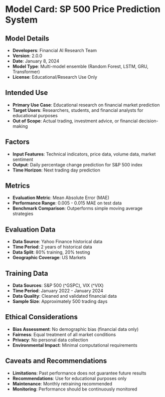 # Model Card: SP 500 Price Prediction System

## Model Details
- **Developers**: Financial AI Research Team
- **Version**: 2.0.0
- **Date**: January 8, 2024
- **Model Type**: Multi-model ensemble (Random Forest, LSTM, GRU, Transformer)
- **License**: Educational/Research Use Only

## Intended Use
- **Primary Use Case**: Educational research on financial market prediction
- **Target Users**: Researchers, students, and financial analysts for educational purposes
- **Out of Scope**: Actual trading, investment advice, or financial decision-making

## Factors
- **Input Features**: Technical indicators, price data, volume data, market sentiment
- **Output**: Daily percentage change prediction for S&P 500 index
- **Time Horizon**: Next trading day prediction

## Metrics
- **Evaluation Metric**: Mean Absolute Error (MAE)
- **Performance Range**: 0.005 - 0.015 MAE on test data
- **Benchmark Comparison**: Outperforms simple moving average strategies

## Evaluation Data
- **Data Source**: Yahoo Finance historical data
- **Time Period**: 2 years of historical data
- **Data Split**: 80% training, 20% testing
- **Geographic Coverage**: US Markets

## Training Data
- **Data Sources**: S&P 500 (^GSPC), VIX (^VIX)
- **Time Period**: January 2022 - January 2024
- **Data Quality**: Cleaned and validated financial data
- **Sample Size**: Approximately 500 trading days

## Ethical Considerations
- **Bias Assessment**: No demographic bias (financial data only)
- **Fairness**: Equal treatment of all market conditions
- **Privacy**: No personal data collection
- **Environmental Impact**: Minimal computational requirements

## Caveats and Recommendations
- **Limitations**: Past performance does not guarantee future results
- **Recommendations**: Use for educational purposes only
- **Maintenance**: Monthly retraining recommended
- **Monitoring**: Performance should be continuously monitored